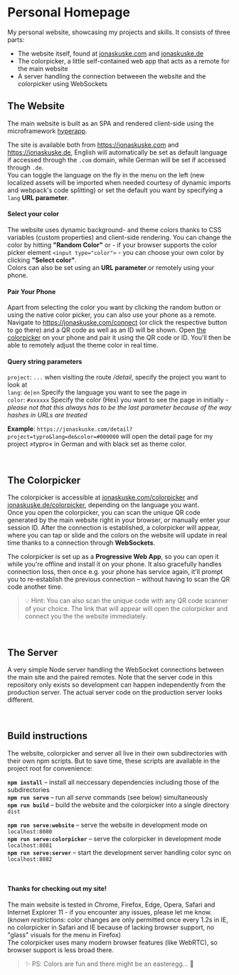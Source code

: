 # Personal Homepage

My personal website, showcasing my projects and skills. It consists of three parts:  
  - The website itself, found at [jonaskuske.com](https://jonaskuske.com) and [jonaskuske.de](https://jonaskuske.de)  
  - The colorpicker, a little self-contained web app that acts as a remote for the main website  
  - A server handling the connection betweeen the website and the colorpicker using WebSockets  

## The Website

The main website is built as an SPA and rendered client-side using the microframework [hyperapp](https://hyperapp.js.org/).

The site is available both from https://jonaskuske.com and https://jonaskuske.de, English will automatically be set as default language if accessed through the `.com` domain, while German will be set if accessed through `.de`.  
You can toggle the language on the fly in the menu on the left (new localized assets will be imported when needed courtesy of dynamic imports and webpack's code splitting) or set the default you want by specifying a `lang` **URL parameter**.  

#### Select your color

The website uses dynamic background- and theme colors thanks to CSS variables (custom properties) and client-side rendering. You can change the color by hitting **"Random Color"** or - if your browser supports the color picker element `<input type="color">` - you can choose your own color by clicking **"Select color"**.  
Colors can also be set using an **URL parameter** or remotely using your phone.  

#### Pair Your Phone

Apart from selecting the color you want by clicking the random button or using the native color picker, you can also use your phone as a remote. Navigate to https://jonaskuske.com/connect (or click the respective button to go there) and a QR code as well as an ID will be shown. Open [the colorpicker](#the-Colorpicker) on your phone and pair it using the QR code or ID. You'll then be able to remotely adjust the theme color in real time.  

#### Query string parameters

`project`: `...` when visiting the route */detail*, specify the project you want to look at  
`lang`: `de|en` Specify the language you want to see the page in  
`color`: `#xxxxxx` Specify the color (Hex) you want to see the page in initially - *please not that this always has to be the last parameter because of the way hashes in URLs are treated*  

**Example**: `https://jonaskuske.com/detail?project=typro&lang=de&color=#000000` will open the detail page for my project »typro« in German and with black set as theme color.

&nbsp;

## The Colorpicker

The colorpicker is accessible at [jonaskuske.com/colorpicker](https://jonaskuske.com/colorpicker) and [jonaskuske.de/colorpicker](https://jonaskuske.de/colorpicker), depending on the language you want.  
Once you open the colorpicker, you can scan the unique QR code generated by the main website right in your browser, or manually enter your session ID. After the connection is established, a colorpicker will appear, where you can tap or slide and the colors on the website will update in real time thanks to a connection through **WebSockets**.

The colorpicker is set up as a **Progressive Web App**, so you can open it while you're offline and install it on your phone. It also gracefully handles connection loss, then once e.g. your phone has service again, it'll prompt you to re-establish the previous connection – without having to scan the QR code another time.

> 💡 Hint: You can also scan the unique code with any QR code scanner of your choice. The link that will appear will open the colorpicker and connect you the the website immediately.

&nbsp;  

## The Server

A very simple Node server handling the WebSocket connections between the main site and the paired remotes. Note that the server code in this repository only exists so development can happen independently from the production server. The actual server code on the production server looks different.

&nbsp;  

## Build instructions
The website, colorpicker and server all live in their own subdirectories with their own npm scripts.
But to save time, these scripts are available in the project root for convenience:

**`npm install`** – install all neccessary dependencies including those of the subdirectories  
**`npm run serve`** – run all *serve* commands (see below) simultaneously  
**`npm run build`** – build the website and the colorpicker into a single directory `dist`  

**`npm run serve:website`** – serve the website in development mode on `localhost:8080`  
**`npm run serve:colorpicker`** – serve the colorpicker in development mode `localhost:8081`  
**`npm run serve:server`** – start the development server handling color sync on `localhost:8082`  

&nbsp;  

#### Thanks for checking out my site!  
 The main website is tested in Chrome, Firefox, Edge, Opera, Safari and Internet Explorer 11 - if you encounter any issues, please let me know.  
(*known restrictions*: color changes are only permitted once every 1.2s in IE, no colorpicker in Safari and IE because of lacking browser support, no "glass" visuals for the menu in Firefox)  
The colorpicker uses many modern browser features (like WebRTC), so browser support is less broad there.  

> ✨ PS: Colors are fun and there might be an easteregg... 🔮